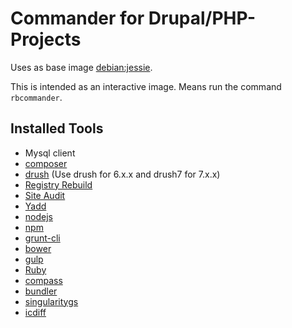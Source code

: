 Commander for Drupal/PHP-Projects
===============

Uses as base image [debian:jessie](https://registry.hub.docker.com/_/debian/).

This is intended as an interactive image. Means run the command ``rbcommander``.

Installed Tools
---------------
* Mysql client
* [composer](https://getcomposer.org/)
* [drush](https://github.com/drush-ops/drush) (Use drush for 6.x.x and drush7 for 7.x.x)
 * [Registry Rebuild](https://drupal.org/project/registry_rebuild)
 * [Site Audit](https://drupal.org/project/site_audit)
 * [Yadd](https://github.com/reinblau/yadd)
* [nodejs](http://nodejs.org/)
 * [npm](https://www.npmjs.com/)
 * [grunt-cli](https://www.npmjs.com/package/grunt-cli)
 * [bower](https://www.npmjs.com/package/bower)
 * [gulp](https://www.npmjs.com/package/gulp)
* [Ruby](https://www.ruby-lang.org/)
 * [compass](http://compass-style.org/)
 * [bundler](http://bundler.io/)
 * [singularitygs](http://singularity.gs/)
* [icdiff](https://github.com/jeffkaufman/icdiff)
